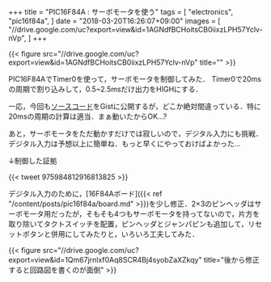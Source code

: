 +++
title = "PIC16F84A : サーボモータを使う"
tags = [
  "electronics",
  "pic16f84a",
]
date = "2018-03-20T16:26:07+09:00"
images = [
  "//drive.google.com/uc?export=view&id=1AGNdfBCHoitsCB0iixzLPH57Yclv-nVp",
]
+++

{{< figure src="//drive.google.com/uc?export=view&id=1AGNdfBCHoitsCB0iixzLPH57Yclv-nVp" title="" >}}

PIC16F84AでTimer0を使って，サーボモータを制御してみた．
Timer0で20msの周期で割り込みして，0.5~2.5msだけ出力をHIGHにする．
<!--more-->
一応，今回も[ソースコード](https://gist.github.com/ha2zakura/1ea44fd9f3cc07e0533092fa847bb244)をGistに公開するが，どこか絶対間違っている．特に20msの周期の計算は適当．まぁ動いたからOK...?

あと，サーボモータをただ動かすだけでは寂しいので，デジタル入力にも挑戦．デジタル入力は予想以上に簡単ね．もっと早くにやっておけばよかった... 

↓制御した証拠

{{< tweet 975984812916813825 >}}

デジタル入力のために，[16F84Aボード]({{< ref "/content/posts/pic16f84a/board.md" >}})を少し修正．2×3のピンヘッダはサーボモータ用だったが，そもそも4つもサーボモータを持ってないので，片方を取り除いてタクトスイッチを配置，ピンヘッダとジャンパピンも追加して，リセットボタンと併用にしてみたりと，いろいろ工夫してみた．  

{{< figure src="//drive.google.com/uc?export=view&id=1Qm67jrnlxf0Aq8SCR4Bj4syobZaXZkqy" title="後から修正すると回路図を書くのが面倒" >}}

